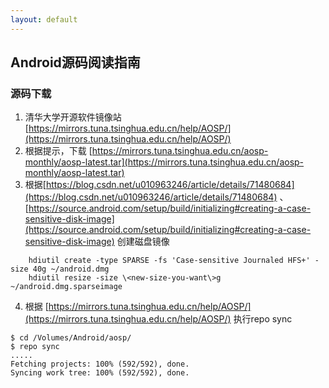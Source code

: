 ```yaml
---
layout: default
---
```


## Android源码阅读指南

### 源码下载
1. 清华大学开源软件镜像站 [https://mirrors.tuna.tsinghua.edu.cn/help/AOSP/](https://mirrors.tuna.tsinghua.edu.cn/help/AOSP/)
2. 根据提示，下载 [https://mirrors.tuna.tsinghua.edu.cn/aosp-monthly/aosp-latest.tar](https://mirrors.tuna.tsinghua.edu.cn/aosp-monthly/aosp-latest.tar)
3. 根据[https://blog.csdn.net/u010963246/article/details/71480684](https://blog.csdn.net/u010963246/article/details/71480684) 、[https://source.android.com/setup/build/initializing#creating-a-case-sensitive-disk-image](https://source.android.com/setup/build/initializing#creating-a-case-sensitive-disk-image) 创建磁盘镜像
```
	hdiutil create -type SPARSE -fs 'Case-sensitive Journaled HFS+' -size 40g ~/android.dmg
	hdiutil resize -size \<new-size-you-want\>g ~/android.dmg.sparseimage
```

4. 根据 [https://mirrors.tuna.tsinghua.edu.cn/help/AOSP/](https://mirrors.tuna.tsinghua.edu.cn/help/AOSP/) 执行repo sync
```
$ cd /Volumes/Android/aosp/
$ repo sync
.....
Fetching projects: 100% (592/592), done.  
Syncing work tree: 100% (592/592), done.  
```

